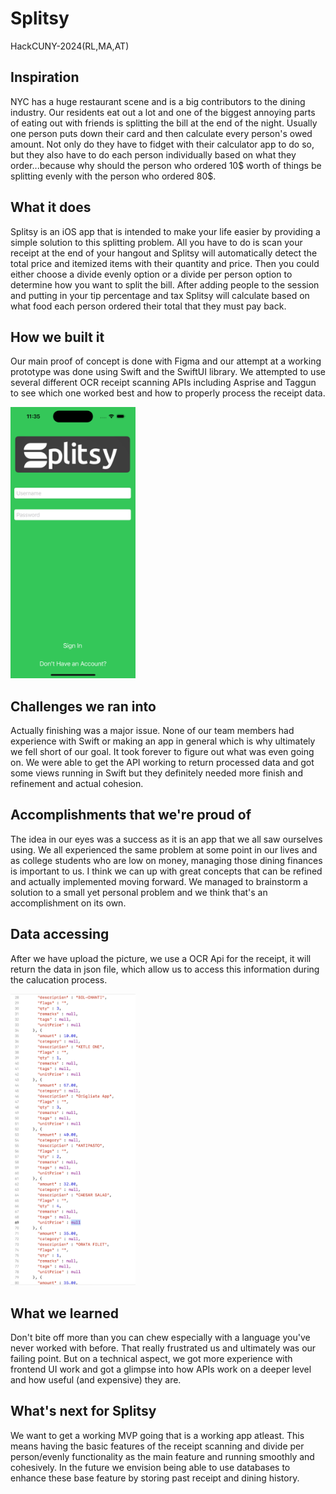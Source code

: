 # Splitsy
HackCUNY-2024(RL,MA,AT)

## Inspiration

NYC has a huge restaurant scene and is a big contributors to the dining industry. Our residents eat out a lot and one of the biggest annoying parts of eating out with friends is splitting the bill at the end of the night. Usually one person puts down their card and then calculate every person's owed amount. Not only do they have to fidget with their calculator app to do so, but they also have to do each person individually based on what they order...because why should the person who ordered 10$ worth of things be splitting evenly with the person who ordered 80$.

## What it does
Splitsy is an iOS app that is intended to make your life easier by providing a simple solution to this splitting problem. All you have to do is scan your receipt at the end of your hangout and Splitsy will automatically detect the total price and itemized items with their quantity and price. Then you could either choose a divide evenly option or a divide per person option to determine how you want to split the bill. After adding people to the session and putting in your tip percentage and tax Splitsy will calculate based on what food each person ordered their total that they must pay back.

## How we built it
Our main proof of concept is done with Figma and our attempt at a working prototype was done using Swift and the SwiftUI library. We attempted to use several different OCR receipt scanning APIs including Asprise and Taggun to see which one worked best and how to properly process the receipt data.

<picture><img src = "https://github.com/Riyuanliu/Splitsy/blob/main/Splitsy/Simulator Screenshot - iPhone 15 Pro - 2024-02-18 at 11.35.37.png" width = 200px></picture>
## Challenges we ran into

Actually finishing was a major issue. None of our team members had experience with Swift or making an app in general which is why ultimately we fell short of our goal. It took forever to figure out what was even going on. We were able to get the API working to return processed data and got some views running in Swift but they definitely needed more finish and refinement and actual cohesion. 

## Accomplishments that we're proud of

The idea in our eyes was a success as it is an app that we all saw ourselves using. We all experienced the same problem at some point in our lives and as college students who are low on money, managing those dining finances is important to us. I think we can up with great concepts that can be refined and actually implemented moving forward. We managed to brainstorm a solution to a small yet personal problem and we think that's an accomplishment on its own.

## Data accessing
After we have upload the picture, we use a OCR Api for the receipt, it will return the data in json file, which allow us to access this information during the calucation process.

<picture><img src = "https://github.com/Riyuanliu/Splitsy/blob/main/Data.png" width = 200px></picture>

## What we learned

Don't bite off more than you can chew especially with a language you've never worked with before. That really frustrated us and ultimately was our failing point. But on a technical aspect, we got more experience with frontend UI work and got a glimpse into how APIs work on a deeper level and how useful (and expensive) they are. 


## What's next for Splitsy

We want to get a working MVP going that is a working app atleast. This means having the basic features of the receipt scanning and divide per person/evenly functionality as the main feature and running smoothly and cohesively. In the future we envision being able to use databases to enhance these base feature by storing past receipt and dining history. 
